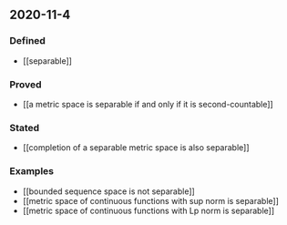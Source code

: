 ## 2020-11-4
### Defined
- [[separable]]
### Proved
- [[a metric space is separable if and only if it is second-countable]]
### Stated
- [[completion of a separable metric space is also separable]]
### Examples
- [[bounded sequence space is not separable]]
- [[metric space of continuous functions with sup norm is separable]]
- [[metric space of continuous functions with Lp norm is separable]]